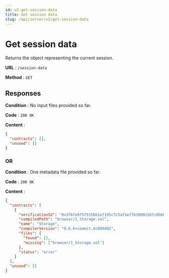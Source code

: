 ```yaml
---
id: v2-get-session-data
title: Get session data
slug: /api/server/v2/get-session-data
---
```


# Get session data

Returns the object representing the current session.

**URL** : `/session-data`

**Method** : `GET`

## Responses

**Condition** : No input files provided so far.

**Code** : `200 OK`

**Content** :

```json
{
  "contracts": [],
  "unused": []
}
```

### OR

**Condition** : One metadata file provided so far.

**Code** : `200 OK`

**Content** :

```json
{
  "contracts": [
    {
      "verificationId": "0x3f67e9f57515bb1e7195c7c5af1eff630091567c0bb65ba3dece57a56da766fe",
      "compiledPath": "browser/1_Storage.sol",
      "name": "Storage",
      "compilerVersion": "0.6.6+commit.6c089d02",
      "files": {
        "found": [],
        "missing": ["browser/1_Storage.sol"]
      },
      "status": "error"
    }
  ],
  "unused": []
}
```
